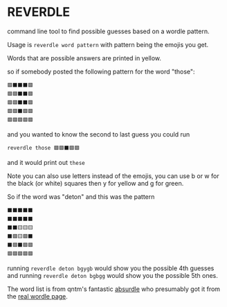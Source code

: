 REVERDLE
===

command line tool to find possible guesses based on a wordle pattern.

Usage is `reverdle word pattern` with pattern being the emojis you get.

Words that are possible answers are printed in yellow.

so if somebody posted the following pattern for the word "those":

```
🟩⬛⬛⬛🟩
🟩🟩⬛⬛🟩
🟩🟩⬛⬛🟩
🟩🟩⬛🟩🟩
🟩🟩🟩🟩🟩
```

and you wanted to know the second to last guess you could run

`reverdle those 🟩🟩⬛🟩🟩`

and it would print out `these`

Note you can also use letters instead of the emojis, you can use b or w for the black (or white) squares then y for yellow and g for green.  

So if the word was "deton" and this was the pattern

```
⬛⬛⬛⬛⬛
⬛⬛⬛⬛⬛
⬛⬛🟨🟨🟨
⬛🟩🟨🟩⬛
⬛🟩⬛🟩🟩
🟩🟩🟩🟩🟩
```

running `reverdle deton bgygb` would show you the possible 4th guesses and running `reverdle deton bgbgg` would show you the possible 5th ones.

The word list is from qntm's fantastic [absurdle](https://qntm.org/files/absurdle/absurdle.html) who presumably got it from the [real wordle page](https://www.powerlanguage.co.uk/wordle/).

